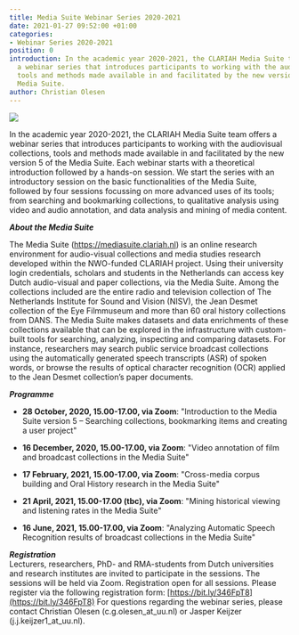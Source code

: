 ```yaml
---
title: Media Suite Webinar Series 2020-2021
date: 2021-01-27 09:52:00 +01:00
categories:
- Webinar Series 2020-2021
position: 0
introduction: In the academic year 2020-2021, the CLARIAH Media Suite team offers
  a webinar series that introduces participants to working with the audiovisual collections,
  tools and methods made available in and facilitated by the new version 5 of the
  Media Suite.
author: Christian Olesen
---
```


![](https://www.rmes.nl/wp-content/uploads/Webinar-1030x417.jpg)

In the academic year 2020-2021, the CLARIAH Media Suite team offers a webinar series that introduces participants to working with the audiovisual collections, tools and methods made available in and facilitated by the new version 5 of the Media Suite. Each webinar starts with a theoretical introduction followed by a hands-on session. We start the series with an introductory session on the basic functionalities of the Media Suite, followed by four sessions focussing on more advanced uses of its tools; from searching and bookmarking collections, to qualitative analysis using video and audio annotation, and data analysis and mining of media content.

***About the Media Suite***

The Media Suite (https://mediasuite.clariah.nl) is an online research environment for audio-visual collections and media studies research developed within the NWO-funded CLARIAH project. Using their university login credentials, scholars and students in the Netherlands can access key Dutch audio-visual and paper collections, via the Media Suite. Among the collections included are the entire radio and television collection of The Netherlands Institute for Sound and Vision (NISV), the Jean Desmet collection of the Eye Filmmuseum and more than 60 oral history collections from DANS. The Media Suite makes datasets and data enrichments of these collections available that can be explored in the infrastructure with custom-built tools for searching, analyzing, inspecting and comparing datasets. For instance, researchers may search public service broadcast collections using the automatically generated speech transcripts (ASR) of spoken words, or browse the results of optical character recognition (OCR) applied to the Jean Desmet collection’s paper documents.

***Programme***

* **28 October, 2020, 15.00-17.00, via Zoom**: "Introduction to the Media Suite version 5 – Searching collections, bookmarking items and creating a user project"

* **16 December, 2020, 15.00-17.00, via Zoom**: "Video annotation of film and broadcast collections in the Media Suite"

* **17 February, 2021, 15.00-17.00, via Zoom**: "Cross-media corpus building and Oral History research in the Media Suite"

* **21 April, 2021, 15.00-17.00 (tbc), via Zoom**: "Mining historical viewing and listening rates in the Media Suite"

* **16 June, 2021, 15.00-17.00, via Zoom**: "Analyzing Automatic Speech Recognition results of broadcast collections in the Media Suite"

***Registration***\
Lecturers, researchers, PhD- and RMA-students from Dutch universities and research institutes are invited to participate in the sessions. The sessions will be held via Zoom. Registration open for all sessions. Please register via the following registration form: [https://bit.ly/346FpT8](https://bit.ly/346FpT8) For questions regarding the webinar series, please contact Christian Olesen (c.g.olesen_at_uu.nl) or Jasper Keijzer (j.j.keijzer1_at_uu.nl).